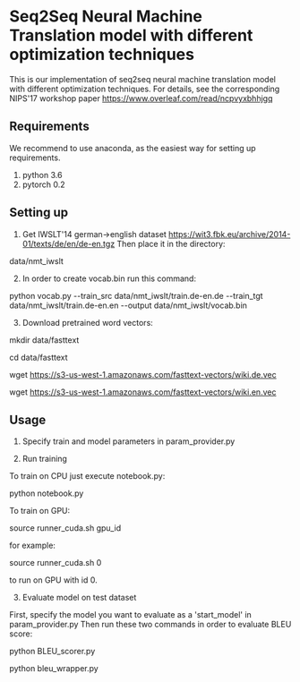 <h1>Seq2Seq Neural Machine Translation model with different optimization techniques</h1>

This is our implementation of seq2seq neural machine translation model with different optimization techniques. For details, see the corresponding NIPS'17 workshop paper https://www.overleaf.com/read/ncpvyxbhhjgq

<h2> Requirements </h2>
We recommend to use anaconda, as the easiest way for setting up requirements.

1) python 3.6
2) pytorch 0.2

<h2>Setting up</h2>

1) Get IWSLT'14 german->english dataset https://wit3.fbk.eu/archive/2014-01/texts/de/en/de-en.tgz
Then place it in the directory:

data/nmt_iwslt


2) In order to create vocab.bin run this command:

python vocab.py --train_src data/nmt_iwslt/train.de-en.de --train_tgt data/nmt_iwslt/train.de-en.en --output data/nmt_iwslt/vocab.bin


3) Download pretrained word vectors:

mkdir data/fasttext

cd data/fasttext

wget https://s3-us-west-1.amazonaws.com/fasttext-vectors/wiki.de.vec

wget https://s3-us-west-1.amazonaws.com/fasttext-vectors/wiki.en.vec


<h2> Usage </h2>

1) Specify train and model parameters in param_provider.py

2) Run training

To train on CPU just execute notebook.py:

python notebook.py

To train on GPU:

source runner_cuda.sh gpu_id

for example:

source runner_cuda.sh 0

to run on GPU with id 0.

3) Evaluate model on test dataset

First, specify the model you want to evaluate as a 'start_model' in param_provider.py
Then run these two commands in order to evaluate BLEU score:

python BLEU_scorer.py

python bleu_wrapper.py
